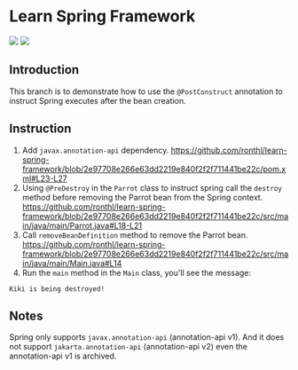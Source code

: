 # Learn Spring Framework
![](https://img.shields.io/badge/Spring-v5.3.24-grey?style=flat-square&logo=spring&labelColor=green&logoColor=white)
![](https://img.shields.io/badge/License-MIT-grey?style=flat-square&logo=license&labelColor=blue&logoColor=white)

## Introduction
This branch is to demonstrate how to use the `@PostConstruct` annotation to instruct Spring
executes after the bean creation.

## Instruction
1. Add `javax.annotation-api` dependency.
   https://github.com/ronthl/learn-spring-framework/blob/2e97708e266e63dd2219e840f2f2f711441be22c/pom.xml#L23-L27
2. Using `@PreDestroy` in the `Parrot` class to instruct spring call the `destroy` method
before removing the Parrot bean from the Spring context.
https://github.com/ronthl/learn-spring-framework/blob/2e97708e266e63dd2219e840f2f2f711441be22c/src/main/java/main/Parrot.java#L18-L21
3. Call `removeBeanDefinition` method to remove the Parrot bean.
   https://github.com/ronthl/learn-spring-framework/blob/2e97708e266e63dd2219e840f2f2f711441be22c/src/main/java/main/Main.java#L14
4. Run the `main` method in the `Main` class, you'll see the message:
```text
Kiki is being destroyed!
```

## Notes
Spring only supports `javax.annotation-api` (annotation-api v1).
And it does not support `jakarta.annotation-api` (annotation-api v2)
even the annotation-api v1 is archived.
